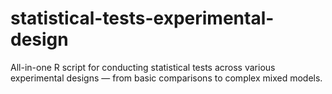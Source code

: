 # statistical-tests-experimental-design
All-in-one R script for conducting statistical tests across various experimental designs — from basic comparisons to complex mixed models.

